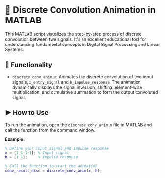 # 🌊 Discrete Convolution Animation in MATLAB

This MATLAB script visualizes the step-by-step process of discrete convolution between two signals. It's an excellent educational tool for understanding fundamental concepts in Digital Signal Processing and Linear Systems.

## 🚀 Functionality

* `discrete_conv_anim.m`: Animates the discrete convolution of two input signals, `x_entry_signal` and `h_impulse_response`. The animation dynamically displays the signal inversion, shifting, element-wise multiplication, and cumulative summation to form the output convoluted signal.

## ▶️ How to Use

To run the animation, open the `discrete_conv_anim.m` file in MATLAB and call the function from the command window.

**Example:**
```matlab
% Define your input signal and impulse response
x = [1 1 1 1]; % Input signal
h = [1 1];     % Impulse response

% Call the function to start the animation
conv_result_disc = discrete_conv_anim(x, h);
